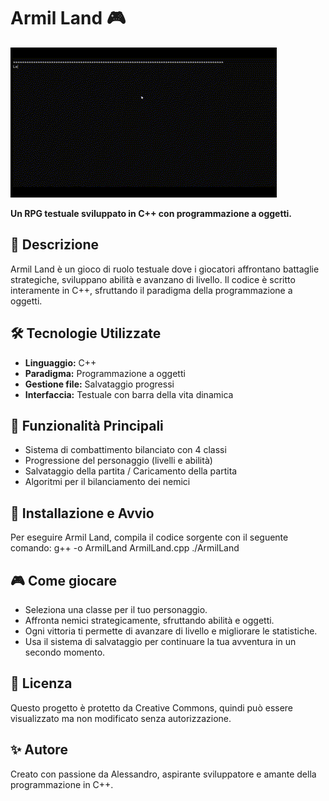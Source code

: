 # Armil Land 🎮

![Intro GIF](images/ClipArmiLand.gif)

**Un RPG testuale sviluppato in C++ con programmazione a oggetti.**

## 🔹 Descrizione
Armil Land è un gioco di ruolo testuale dove i giocatori affrontano battaglie strategiche, sviluppano abilità e avanzano di livello. Il codice è scritto interamente in C++, sfruttando il paradigma della programmazione a oggetti.

## 🛠 Tecnologie Utilizzate
- **Linguaggio:** C++
- **Paradigma:** Programmazione a oggetti
- **Gestione file:** Salvataggio progressi
- **Interfaccia:** Testuale con barra della vita dinamica

## 🎯 Funzionalità Principali
- Sistema di combattimento bilanciato con 4 classi
- Progressione del personaggio (livelli e abilità)
- Salvataggio della partita / Caricamento della partita
- Algoritmi per il bilanciamento dei nemici

## 🚀 Installazione e Avvio
Per eseguire Armil Land, compila il codice sorgente con il seguente comando:
g++ -o ArmilLand ArmilLand.cpp
./ArmilLand

## 🎮 Come giocare
- Seleziona una classe per il tuo personaggio.
- Affronta nemici strategicamente, sfruttando abilità e oggetti.
- Ogni vittoria ti permette di avanzare di livello e migliorare le statistiche.
- Usa il sistema di salvataggio per continuare la tua avventura in un secondo momento.

## 📜 Licenza
Questo progetto è protetto da Creative Commons, quindi può essere visualizzato ma non modificato senza autorizzazione.

## ✨ Autore
Creato con passione da Alessandro, aspirante sviluppatore e amante della programmazione in C++.
